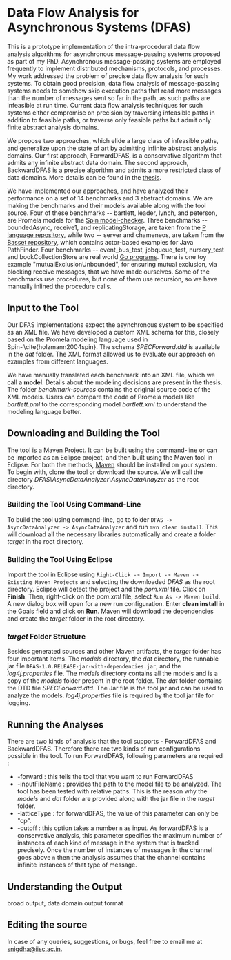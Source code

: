 # Data Flow Analysis for Asynchronous Systems (DFAS)

This is a prototype implementation of the intra-procedural data flow analysis algorithms for asynchronous message-passing systems proposed as part of my PhD.  Asynchronous message-passing systems are employed frequently to implement distributed mechanisms, protocols, and processes. My work addressed the problem of precise data flow analysis for such systems. To obtain good precision, data flow analysis of message-passing systems needs to somehow skip  execution paths that read more messages than the number of messages sent so far in the path, as such
 paths are infeasible at run time. Current data flow analysis techniques for such systems either compromise on precision by traversing infeasible paths in addition to feasible paths, or traverse only feasible paths but admit only finite abstract analysis domains. 
 
 We propose two approaches, which elide a large class of infeasible paths, and generalize upon the state of art by admitting infinite abstract analysis domains. Our first approach, ForwardDFAS, is a conservative algorithm that admits any infinite abstract data domain. The second approach, BackwardDFAS is a precise algorithm and admits a more restricted class of data domains. More details can be found in the [thesis](https://tinyurl.com/y8zglqpe).
 
 
 We have implemented our approaches, and have analyzed their performance on a set of 14 benchmarks and 3 abstract domains. We are making the benchmarks and their models available along with the tool source. Four of these benchmarks -- bartlett, leader, lynch, and peterson, are Promela models for the [Spin model-checker](www.imm.dtu.dk/~albl/promela.html). Three benchmarks -- boundedAsync, receive1, and replicatingStorage, are taken from the [P language repository](www.github.com/p-org), while two -- server and chameneos, are taken from the [Basset repository](www.github.com/SoftwareEngineeringToolDemos/FSE-2010-Basset), which contains actor-based examples for Java
PathFinder. Four benchmarks -- event\_bus\_test, jobqueue\_test, nursery\_test and bookCollectionStore are  real world [Go programs](www.github.com/avelino/awesome-go). There is one toy example "mutualExclusionUnbounded", for ensuring mutual exclusion, via blocking receive messages, that we have made ourselves. Some of the benchmarks use procedures, but none of them use recursion, so we have manually inlined the procedure calls. 

 
 
 ## Input to the Tool
 Our DFAS implementations expect the asynchronous system to be specified as an XML file. We have developed a custom XML schema for this, closely based on the Promela modeling language used in Spin~\cite{holzmann2004spin}. The schema *SPECForward.dtd* is available in the *dat*  folder. The XML format allowed us to evaluate our approach on examples from different languages. 
 
 We have manually translated each benchmark into an XML file, which we call a **model**. Details about the modeling decisions are present in the thesis. The folder *benchmark-sources* contains the original source code of the XML models. Users can compare the code of Promela models like *bartlett.pml* to the corresponding model *bartlett.xml* to understand the modeling language better.
 

 ## Downloading and Building the Tool
 
 The tool is a Maven Project. It can be built using the command-line or can be imported as an Eclipse project, and then built using the Maven tool in Eclipse. For both the methods, [Maven](https://maven.apache.org/install.html) should be installed on your system. To begin with, clone the tool or download the source. We will call the directory *DFAS\AsyncDataAnalyzer\AsyncDataAnayzer* as the root directory.
 
 ### Building the Tool Using Command-Line
 
 To build the tool using command-line, go to folder `DFAS -> AsyncDataAnalyzer -> AsyncDataAnalyzer` and run `mvn clean install`. This will download all the necessary libraries automatically and create a folder *target* in the root directory.
 
 ### Building the Tool Using Eclipse
 
 Import the tool in Eclipse using `Right-Click -> Import -> Maven -> Existing Maven Projects` and selecting the downloaded *DFAS* as the root directory. Eclipse will detect the project and the *pom.xml* file. Click on **Finish**. Then, right-click on the *pom.xml* file, select `Run As -> Maven build`. A new dialog box will open for a new run configuration. Enter **clean install** in the Goals field and click on **Run**. Maven will download the dependencies and create the *target* folder in the root directory.
 
  
 ### *target* Folder Structure
 
 Besides generated sources and other Maven artifacts, the *target* folder has four important items. The *models* directory, the *dat* directory, the runnable jar file `DFAS-1.0.RELEASE-jar-with-dependencies.jar`, and the *log4j.properties* file. The *models* directory contains all the models and is a copy of the *models* folder present in the root folder. The *dat* folder contains the DTD file *SPECForward.dtd*. The Jar file is the tool jar and can be used to analyze the models. *log4j.properties* file is required by the tool jar file for logging. 
 
 ## Running the Analyses
 
 There are two kinds of analysis that the tool supports - ForwardDFAS and BackwardDFAS. Therefore there are two kinds of run configurations possible in the tool. To run ForwardDFAS, following parameters are required :
 * -forward :  this tells the tool that you want to run ForwardDFAS
 * -inputFileName <path to model file>:  provides the path to the model file to be analyzed. The tool has been tested with relative paths. This is the reason why the *models* and *dat* folder are provided along with the jar file in the *target* folder.
 * -latticeType :  for forwardDFAS, the value of this parameter can only be "cp".
 * -cutoff <n> : this option takes a number `n` as input. As forwardDFAS is a conservative analysis, this parameter specifies the maximum number of instances of each kind of message in the system that is tracked precisely. Once the number of instances of messages in the channel goes above `n` then the analysis assumes that the channel contains infinite instances of that type of message.
 
 
 
 ## Understanding the Output
 broad output, data domain output format
 
 ## Editing the source
 
 In case of any queries, suggestions, or bugs, feel free to email me at snigdha@iisc.ac.in.
